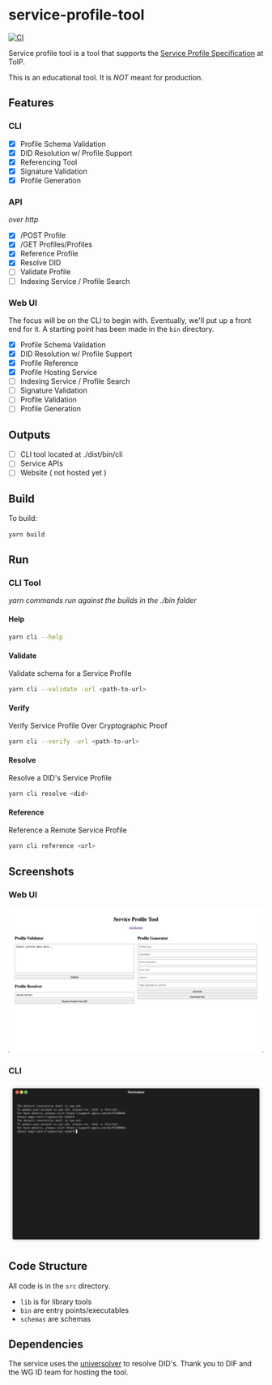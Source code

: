 # service-profile-tool

[![CI](https://github.com/andorsk/service-profile-tool/actions/workflows/ci.yml/badge.svg)](https://github.com/andorsk/service-profile-tool/actions/workflows/ci.yml)

Service profile tool is a tool that supports the [Service Profile Specification](https://github.com/trustoverip/tswg-trust-registry-service-profile) at ToIP.

This is an educational tool. It is _NOT_ meant for production.

## Features

### CLI 

- [x] Profile Schema Validation
- [x] DID Resolution w/ Profile Support
- [x] Referencing Tool
- [x] Signature Validation
- [x] Profile Generation

### API 

_over http_

- [x] /POST Profile
- [x] /GET Profiles/Profiles
- [x] Reference Profile
- [x] Resolve DID
- [ ] Validate Profile
- [ ] Indexing Service / Profile Search

### Web UI 

The focus will be on the CLI to begin with. Eventually, we'll put up a front end for it. A starting point has been made 
in the `bin` directory. 

- [x] Profile Schema Validation
- [x] DID Resolution w/ Profile Support
- [x] Profile Reference
- [x] Profile Hosting Service
- [ ] Indexing Service / Profile Search
- [ ] Signature Validation
- [ ] Profile Validation
- [ ] Profile Generation

## Outputs

- [ ] CLI tool located at ./dist/bin/cli
- [ ] Service APIs 
- [ ] Website ( not hosted yet )
 
## Build

To build: 

`yarn build`

## Run

### CLI Tool

_yarn commands run against the builds in the ./bin folder_

#### Help

```sh
yarn cli --help
```

#### Validate

Validate schema for a Service Profile

```sh
yarn cli --validate -url <path-to-url>
```

#### Verify

Verify Service Profile Over Cryptographic Proof

```sh
yarn cli --verify -url <path-to-url>
```

#### Resolve

Resolve a DID's Service Profile

```sh
yarn cli resolve <did>
```

#### Reference

Reference a Remote Service Profile

```sh
yarn cli reference <url>
```

## Screenshots

### Web UI

![./imgs/00_ss.png](./imgs/00_ss.png)

### CLI

![./imgs/demo.gif](./imgs/demo.gif)


## Code Structure

All code is in the `src` directory.

- `lib` is for library tools
- `bin` are entry points/executables
- `schemas` are schemas

## Dependencies

The service uses the [universolver](https://uniresolver.io/) to resolve DID's.
Thank you to DIF and the WG ID team for hosting the tool.
